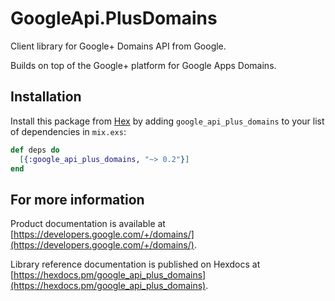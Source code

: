 # GoogleApi.PlusDomains

Client library for Google+ Domains API from Google.

Builds on top of the Google+ platform for Google Apps Domains.

## Installation

Install this package from [Hex](https://hex.pm) by adding
`google_api_plus_domains` to your list of dependencies in `mix.exs`:

```elixir
def deps do
  [{:google_api_plus_domains, "~> 0.2"}]
end
```

## For more information

Product documentation is available at [https://developers.google.com/+/domains/](https://developers.google.com/+/domains/).

Library reference documentation is published on Hexdocs at
[https://hexdocs.pm/google_api_plus_domains](https://hexdocs.pm/google_api_plus_domains).
